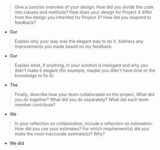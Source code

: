 > Give a concise overview of your design. How did you divide the code into classes and methods? How does your design for Project 4 differ from the design you inherited for Project 3? How did you respond to feedback?

- Our

> Explain why your way was the elegant way to do it. Address any improvements you made based on my feedback.

- Our

> Explain what, if anything, in your solution is inelegant and why you didn't make it elegant (for example, maybe you didn't have time or the knowledge to fix it).

- The

> Finally, describe how your team collaborated on the project. What did you do together? What did you do separately? What did each team member contribute?

- We

> In your reflection on collaboration, include a reflection on estimation: How did you use your estimates? For which requirement(s) did you make the most inaccurate estimate(s)? Why?

- We did
